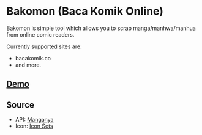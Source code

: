 # Bakomon (Baca Komik Online)

Bakomon is simple tool which allows you to scrap manga/manhwa/manhua from online comic readers.

Currently supported sites are:
- bacakomik.co
- and more.

## [Demo](https://bakomon.blogspot.com/?demo)

## Source
- API: [Manganya](https://github.com/vnxx/manganya)
- Icon: [Icon Sets](https://github.com/iconify/icon-sets)
